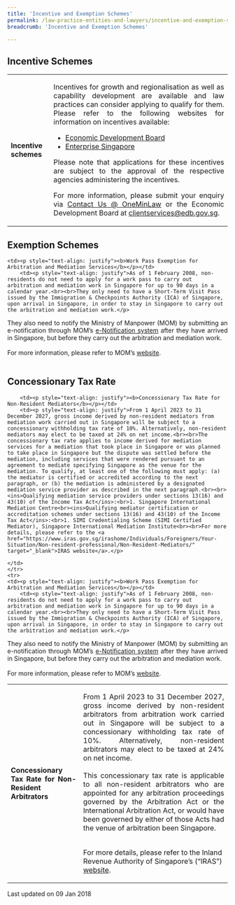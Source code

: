 ```yaml
---
title: 'Incentive and Exemption Schemes'
permalink: /law-practice-entities-and-lawyers/incentive-and-exemption-schemes/
breadcrumb: 'Incentive and Exemption Schemes'

---
```



<style>
table tr td ul li {font-size: 1rem;}
table tr td p {font-size: 1rem;}
</style>

Incentive Schemes
---

<table>
    <tr style="display: none">
    <th>Scheme</th>
    <th>Description</th>    
    </tr>    
    <tr>
        <td><p style="text-align: justify"><b>Incentive schemes</b></p></td>
        <td>
            <p style="text-align: justify">Incentives for growth and regionalisation as well as capability development are available and law practices can consider applying to qualify for them. Please refer to the following websites for information on incentives available:</p>
      <ul>
        <li style="text-align: justify">
            <a href="https://www.edb.gov.sg/en/how-we-help/incentives-and-schemes.html" target="_blank">Economic Development Board</a>
        </li>
        <li style="text-align: justify">
          <a href="https://www.enterprisesg.gov.sg/" target="_blank">Enterprise Singapore</a>
        </li>
      </ul>
      <p style="text-align: justify">Please note that applications for these incentives are subject to the approval of the respective agencies administering the incentives.</p>
      <p style="text-align: justify">For more information, please submit your enquiry via <a href="/about-us/contact-us" target="_blank">Contact Us @ OneMinLaw</a> or the Economic Development Board at <a href="mailto:clientservices@edb.gov.sg" target="_blank">clientservices@edb.gov.sg</a>.</p>
    </td>
    </tr>
</table>

Exemption Schemes
---

<table>
  <tr style="display:none">
  <th>Scheme</th>
  <th>Description</th>
  </tr>    
  <tr>

    <td><p style="text-align: justify"><b>Work Pass Exemption for Arbitration and Mediation Services</b></p></td>
        <td><p style="text-align: justify">As of 1 February 2008, non-residents do not need to apply for a work pass to carry out arbitration and mediation work in Singapore for up to 90 days in a calendar year.<br><br>They only need to have a Short-Term Visit Pass issued by the Immigration & Checkpoints Authority (ICA) of Singapore, upon arrival in Singapore, in order to stay in Singapore to carry out the arbitration and mediation work.</p>
<p style="text-align: justify">They also need to notify the Ministry of Manpower (MOM) by submitting an e-notification through MOM’s <a href="https://services.mom.gov.sg/enot/frontend/welcome.aspx" target="_blank">e-Notification system</a> after they have arrived in Singapore, but before they carry out the arbitration and mediation work.<br><br>For more information, please refer to MOM’s <a href="https://www.mom.gov.sg/passes-and-permits/work-pass-exempt-activities" target="_blank">website</a>.</p>
    </td>
  </tr>
</table>

Concessionary Tax Rate
---

<table>
  <tr style="display:none">
  <th>Scheme</th>
  <th>Description</th>
  </tr>    
  <tr>
      <td><p style="text-align: justify"><b>Concessionary Tax Rate for Non-Resident Arbitrators</b></p></td>
      <td><p style="text-align: justify">From 1 April 2023 to 31 December 2027, gross income derived by non-resident arbitrators from arbitration work carried out in Singapore will be subject to a concessionary withholding tax rate of 10%. Alternatively, non-resident arbitrators may elect to be taxed at 24% on net income.<br><br>This concessionary tax rate is applicable to all non-resident arbitrators who are appointed for any arbitration proceedings governed by the Arbitration Act or the International Arbitration Act, or would have been governed by either of those Acts had the venue of arbitration been Singapore.<br><br>

For more details, please refer to the Inland Revenue Authority of Singapore’s (“IRAS”) <a href="https://www.iras.gov.sg/irashome/Individuals/Foreigners/Your-Situation/Non-resident-professional/Non-Resident-Arbitrators/" target="_blank">website</a>.</p>
    </td>
    </tr>
    <tr>

        <td><p style="text-align: justify"><b>Concessionary Tax Rate for Non-Resident Mediators</b></p></td>
        <td><p style="text-align: justify">From 1 April 2023 to 31 December 2027, gross income derived by non-resident mediators from mediation work carried out in Singapore will be subject to a concessionary withholding tax rate of 10%. Alternatively, non-resident mediators may elect to be taxed at 24% on net income.<br><br>The concessionary tax rate applies to income derived for mediation services for a mediation that took place in Singapore or was planned to take place in Singapore but the dispute was settled before the mediation, including services that were rendered pursuant to an agreement to mediate specifying Singapore as the venue for the mediation. To qualify, at least one of the following must apply: (a) the mediator is certified or accredited according to the next paragraph, or (b) the mediation is administered by a designated mediation service provider as described in the next paragraph.<br><br><ins>Qualifying mediation service providers under sections 13(16) and 43(10) of the Income Tax Act</ins>:<br>1. Singapore International Mediation Centre<br><ins>Qualifying mediator certification or accreditation schemes under sections 13(16) and 43(10) of the Income Tax Act</ins>:<br>1. SIMI Credentialing Scheme (SIMI Certified Mediator), Singapore International Mediation Institute<br><br>For more details, please refer to the <a href="https://www.iras.gov.sg/irashome/Individuals/Foreigners/Your-Situation/Non-resident-professional/Non-Resident-Mediators/" target="_blank">IRAS website</a>.</p>

    </td>
    </tr>
    <tr>
    <td><p style="text-align: justify"><b>Work Pass Exemption for Arbitration and Mediation Services</b></p></td>
        <td><p style="text-align: justify">As of 1 February 2008, non-residents do not need to apply for a work pass to carry out arbitration and mediation work in Singapore for up to 90 days in a calendar year.<br><br>They only need to have a Short-Term Visit Pass issued by the Immigration & Checkpoints Authority (ICA) of Singapore, upon arrival in Singapore, in order to stay in Singapore to carry out the arbitration and mediation work.</p>
<p style="text-align: justify">They also need to notify the Ministry of Manpower (MOM) by submitting an e-notification through MOM’s <a href="https://services.mom.gov.sg/enot/frontend/welcome.aspx" target="_blank">e-Notification system</a> after they have arrived in Singapore, but before they carry out the arbitration and mediation work.<br><br>For more information, please refer to MOM’s <a href="https://www.mom.gov.sg/passes-and-permits/work-pass-exempt-activities" target="_blank">website</a>.</p>
    </td>
  </tr>
</table>

<p class="right-side-updated">Last updated on 09 Jan 2018</p> 
